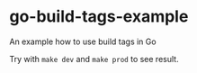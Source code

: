 # go-build-tags-example

An example how to use build tags in Go

Try with `make dev` and `make prod` to see result.
